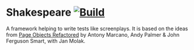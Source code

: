 # Shakespeare [![Build](https://github.com/mkutz/shakespeare/actions/workflows/build.yml/badge.svg)](https://github.com/mkutz/shakespeare/actions/workflows/build.yml)

A framework helping to write tests like screenplays.
It is based on the ideas from [Page Objects Refactored] by Antony Marcano, Andy Palmer & John Ferguson Smart, with Jan Molak.

[Page Objects Refactored]: <https://ideas.riverglide.com/page-objects-refactored-12ec3541990#.ekkiguobe>